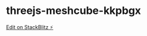 # threejs-meshcube-kkpbgx

[Edit on StackBlitz ⚡️](https://stackblitz.com/edit/threejs-meshcube-kkpbgx)